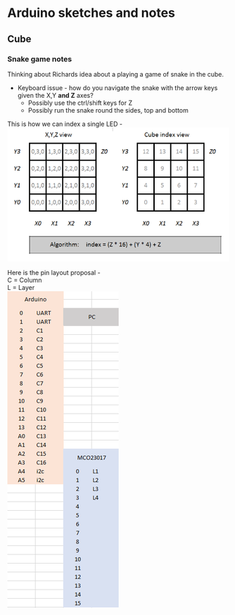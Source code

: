 # Arduino sketches and notes

## Cube

### Snake game notes

Thinking about Richards idea about a playing a game of snake in the cube.

* Keyboard issue - how do you navigate the snake with the arrow keys given the X,Y **and Z** axes?  
  * Possibly use the ctrl/shift keys for Z  
  * Possibly run the snake round the sides, top and bottom  

This is how we can index a single LED -  
![alt text](Indexing.png)
  
Here is the pin layout proposal -  
C = Column  
L = Layer  
![alt text](MorePins.png "Extended pins") 


 

